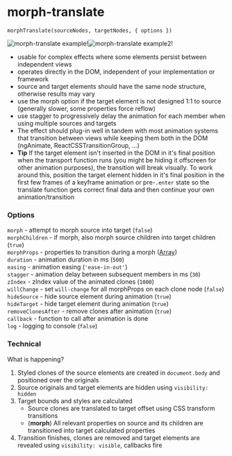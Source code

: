 # morph-translate

`morphTranslate(sourceNodes, targetNodes, { options })`

![morph-translate example!](https://github.com/mystrdat/morph-translate/raw/master/examples/example.gif)![morph-translate example2!](https://github.com/mystrdat/morph-translate/raw/master/examples/example2.gif)

- usable for complex effects where some elements persist between independent views
- operates directly in the DOM, independent of your implementation or framework
- source and target elements should have the same node structure, otherwise results may vary
- use the morph option if the target element is not designed 1:1 to source (generally slower, some properties force reflow)
- use stagger to progressively delay the animation for each member when using multiple sources and targets
- The effect should plug-in well in tandem with most animation systems that transition between views while keeping them both in the DOM (ngAnimate, ReactCSSTransitionGroup, ...)
- **Tip** If the target element isn't inserted in the DOM in it's final position when the transport function runs (you might be hiding it offscreen for other animation purposes), the transition will break visually. To work around this, position the target element hidden in it's final position in the first few frames of a keyframe animation or pre-`.enter` state so the translate function gets correct final data and then continue your own animation/transition

### Options
  
`morph` - attempt to morph source into target (`false`)  
`morphChildren` - if morph, also morph source children into target children (`true`)  
`morphProps` - properties to transition during a morph ([Array](https://github.com/mystrdat/morph-translate/blob/master/src/index.js#L9))  
`duration` - animation duration in ms (`500`)  
`easing` - animation easing (`'ease-in-out'`)  
`stagger` - animation delay between subsequent members in ms (`30`)  
`zIndex` - zIndex value of the animated clones (`1000`)  
`willChange` - set `will-change` for all morphProps on each clone node (`false`)  
`hideSource` - hide source element during animation (`true`)  
`hideTarget` - hide target element during animation (`true`)  
`removeClonesAfter` - remove clones after animation (`true`)  
`callback` - function to call after animation is done  
`log` - logging to console (`false`)

### Technical

What is happening?

1. Styled clones of the source elements are created in `document.body` and positioned over the originals
2. Source originals and target elements are hidden using `visibility: hidden`
3. Target bounds and styles are calculated
    * Source clones are translated to target offset using CSS transform transitions
    * (**morph**) All relevant properties on source and its children are transitioned into target calculated properties
4. Transition finishes, clones are removed and target elements are revealed using `visibility: visible`, callbacks fire
